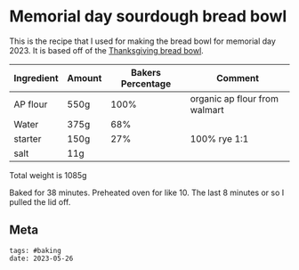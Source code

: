 # Memorial day sourdough bread bowl

This is the recipe that I used for making the bread bowl for memorial day 2023. It is based off of the [Thanksgiving bread bowl](../305).

| Ingredient | Amount | Bakers Percentage | Comment                       |
| ---------- | ------ | ----------------- | ----------------------------- |
| AP flour   | 550g   | 100%              | organic ap flour from walmart |
| Water      | 375g   | 68%               |                               |
| starter    | 150g   | 27%               | 100% rye 1:1                  |
| salt       | 11g    |                   |                               |

Total weight is 1085g

Baked for 38 minutes. Preheated oven for like 10. The last 8 minutes or so I pulled the lid off.

## Meta

    tags: #baking
    date: 2023-05-26
